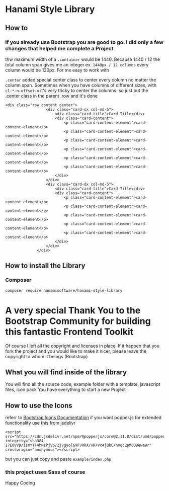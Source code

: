 # Hanami Style Library
## How to
### If you already use Bootstrap you are good to go. I did only a few changes that helped me complete a Project
thw maximum width of a `.container` would be 1440. Because 1440 / 12 the total column span gives me an integer
ex. `1440px / 12 columns` every column would be 120px. For me easy to work with

`.center` added special center class to center every column no matter the column span.
Sometimes when you have columns of different sizes, with `cl-*-n-offset-n` it's very tricky to center the columns.
so just put the .center class in the parent .row and it's done
```
<div class="row content center">
                  <div class="card-sx col-md-5">
                      <div class="card-title">Card Title</div>
                      <div class="card-content">
                          <p class="card-content-element">card-content-element</p>
                          <p class="card-content-element">card-content-element</p>
                          <p class="card-content-element">card-content-element</p>
                          <p class="card-content-element">card-content-element</p>
                          <p class="card-content-element">card-content-element</p>
                          <p class="card-content-element">card-content-element</p>
                      </div>
                  </div>
                  <div class="card-dx col-md-5">
                      <div class="card-title">Card Title</div>
                      <div class="card-content">
                          <p class="card-content-element">card-content-element</p>
                          <p class="card-content-element">card-content-element</p>
                          <p class="card-content-element">card-content-element</p>
                          <p class="card-content-element">card-content-element</p>
                          <p class="card-content-element">card-content-element</p>
                      </div>
                  </div>
              </div>
```
## How to install the Library

### Composer
```
composer require hanamisoftware/hanami-style-library

```
# A very special Thank You to the Bootstrap Community for building this fantastic Frontend Toolkit
Of course I left all the copyright and licenses in place.
If it happen that you fork the project and you would like to make it nicer, please leave the copyright to whom it belogs (Bootstrap)

## What you will find inside of the library
You will find all the source code, example folder with a template, javascript files, icon pack
You have everything to start a new Project

## How to use the Icons 
referr to [Bootstrap Icons Documentation](https://icons.getbootstrap.com/)
if you want popper.js for extended functionality use this from jsdelivr
```
<script src="https://cdn.jsdelivr.net/npm/@popperjs/core@2.11.8/dist/umd/popper.min.js" integrity="sha384-I7E8VVD/ismYTF4hNIPjVp/Zjvgyol6VFvRkX/vR+Vc4jQkC+hVqc2pM8ODewa9r" crossorigin="anonymous"></script>

```
but you can just copy and paste `example/index.php`

### this project uses Sass of course

Happy Coding
